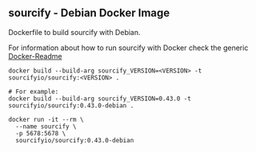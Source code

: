 ## sourcify - Debian Docker Image

Dockerfile to build sourcify with Debian.

For information about how to run sourcify with Docker check the generic
[Docker-Readme](https://github.com/sourcifycloud/sourcify/tree/master/docker/images/sourcify/README.md)

```
docker build --build-arg sourcify_VERSION=<VERSION> -t sourcifyio/sourcify:<VERSION> .

# For example:
docker build --build-arg sourcify_VERSION=0.43.0 -t sourcifyio/sourcify:0.43.0-debian .
```

```
docker run -it --rm \
  --name sourcify \
  -p 5678:5678 \
  sourcifyio/sourcify:0.43.0-debian
```
